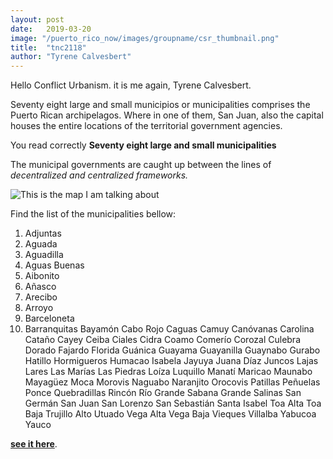 ```yaml
---
layout: post
date:   2019-03-20
image: "/puerto_rico_now/images/groupname/csr_thumbnail.png"
title:  "tnc2118"
author: "Tyrene Calvesbert"
---
```

Hello Conflict Urbanism. it is me again, Tyrene Calvesbert.

Seventy eight large and small municipios or municipalities comprises the Puerto Rican archipelagos. Where in one of them, San Juan, also the capital houses the entire locations of the territorial government agencies.  


You read correctly  **Seventy eight large and small municipalities**   

The municipal governments are caught up between the lines of *decentralized and centralized frameworks.* 

  
![This is the map I am talking about](/puerto_rico_now/images/tutorial/Thesearethecity:municipalflagsofPuertoRico.png)
  
Find the list of the municipalities bellow:
1. Adjuntas
2. Aguada
3. Aguadilla
4. Aguas Buenas
5. Aibonito
6. Añasco
7. Arecibo
8. Arroyo
9. Barceloneta
10. Barranquitas
Bayamón
Cabo Rojo
Caguas
Camuy
Canóvanas
Carolina
Cataño
Cayey
Ceiba
Ciales
Cidra
Coamo
Comerío
Corozal
Culebra
Dorado
Fajardo
Florida
Guánica
Guayama
Guayanilla
Guaynabo
Gurabo
Hatillo
Hormigueros
Humacao
Isabela
Jayuya
Juana Díaz
Juncos
Lajas
Lares
Las Marías
Las Piedras
Loíza
Luquillo
Manatí
Maricao
Maunabo
Mayagüez
Moca
Morovis
Naguabo
Naranjito
Orocovis
Patillas
Peñuelas
Ponce
Quebradillas
Rincón
Río Grande
Sabana Grande
Salinas
San Germán
San Juan
San Lorenzo
San Sebastián
Santa Isabel
Toa Alta
Toa Baja
Trujillo Alto
Utuado
Vega Alta
Vega Baja
Vieques
Villalba
Yabucoa
Yauco

 

[**see it here**](https://www.youtube.com/watch?v=0ZqI3tKqu3g).  



